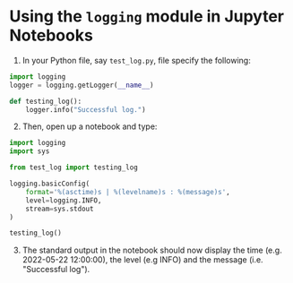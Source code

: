 # Using the `logging` module in Jupyter Notebooks

1) In your Python file, say `test_log.py`, file specify the following:
```python
import logging
logger = logging.getLogger(__name__)

def testing_log():
    logger.info("Successful log.")
````

2) Then, open up a notebook and type:
```python
import logging
import sys

from test_log import testing_log

logging.basicConfig(
    format='%(asctime)s | %(levelname)s : %(message)s',
    level=logging.INFO,
    stream=sys.stdout
)

testing_log()
```

3) The standard output in the notebook should now display the time (e.g. 2022-05-22 12:00:00), the level (e.g INFO) and the message (i.e. "Successful log").